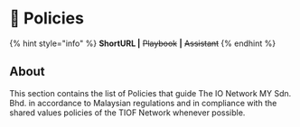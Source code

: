 # 📜 Policies

{% hint style="info" %}
**ShortURL |** ~~Playbook~~ **|** ~~Assistant~~
{% endhint %}

## About

This section contains the list of Policies that guide The IO Network MY Sdn. Bhd. in accordance to Malaysian regulations and in compliance with the shared values policies of the TIOF Network whenever possible.
